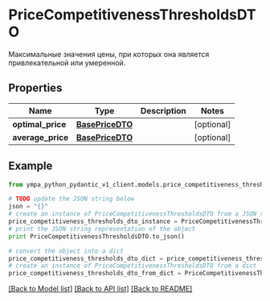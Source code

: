 # PriceCompetitivenessThresholdsDTO

Максимальные значения цены, при которых она является привлекательной или умеренной.

## Properties
Name | Type | Description | Notes
------------ | ------------- | ------------- | -------------
**optimal_price** | [**BasePriceDTO**](BasePriceDTO.md) |  | [optional] 
**average_price** | [**BasePriceDTO**](BasePriceDTO.md) |  | [optional] 

## Example

```python
from ympa_python_pydantic_v1_client.models.price_competitiveness_thresholds_dto import PriceCompetitivenessThresholdsDTO

# TODO update the JSON string below
json = "{}"
# create an instance of PriceCompetitivenessThresholdsDTO from a JSON string
price_competitiveness_thresholds_dto_instance = PriceCompetitivenessThresholdsDTO.from_json(json)
# print the JSON string representation of the object
print PriceCompetitivenessThresholdsDTO.to_json()

# convert the object into a dict
price_competitiveness_thresholds_dto_dict = price_competitiveness_thresholds_dto_instance.to_dict()
# create an instance of PriceCompetitivenessThresholdsDTO from a dict
price_competitiveness_thresholds_dto_from_dict = PriceCompetitivenessThresholdsDTO.from_dict(price_competitiveness_thresholds_dto_dict)
```
[[Back to Model list]](../README.md#documentation-for-models) [[Back to API list]](../README.md#documentation-for-api-endpoints) [[Back to README]](../README.md)


